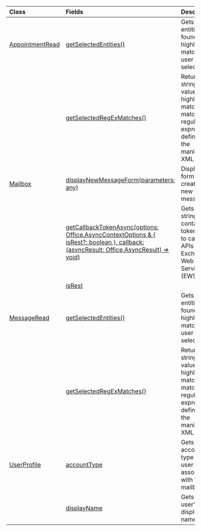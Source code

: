 | Class | Fields | Description |
|:---|:---|:---|
|[AppointmentRead](/javascript/api/outlook/office.appointmentread)|[getSelectedEntities()](/javascript/api/outlook/office.appointmentread#outlook-office-appointmentread-getselectedentities-member(1))|Gets the entities found in a highlighted match a user has selected.|
||[getSelectedRegExMatches()](/javascript/api/outlook/office.appointmentread#outlook-office-appointmentread-getselectedregexmatches-member(1))|Returns string values in a highlighted match that match the regular expressions defined in the manifest XML file.|
|[Mailbox](/javascript/api/outlook/office.mailbox)|[displayNewMessageForm(parameters: any)](/javascript/api/outlook/office.mailbox#outlook-office-mailbox-displaynewmessageform-member(1))|Displays a form for creating a new message.|
||[getCallbackTokenAsync(options: Office.AsyncContextOptions & { isRest?: boolean }, callback: (asyncResult: Office.AsyncResult<string>) => void)](/javascript/api/outlook/office.mailbox#outlook-office-mailbox-getcallbacktokenasync-member(1))|Gets a string that contains a token used to call REST APIs or Exchange Web Services (EWS).|
||[isRest](/javascript/api/outlook/office.mailbox#outlook-office-mailbox-isrest-member)||
|[MessageRead](/javascript/api/outlook/office.messageread)|[getSelectedEntities()](/javascript/api/outlook/office.messageread#outlook-office-messageread-getselectedentities-member(1))|Gets the entities found in a highlighted match a user has selected.|
||[getSelectedRegExMatches()](/javascript/api/outlook/office.messageread#outlook-office-messageread-getselectedregexmatches-member(1))|Returns string values in a highlighted match that match the regular expressions defined in the manifest XML file.|
|[UserProfile](/javascript/api/outlook/office.userprofile)|[accountType](/javascript/api/outlook/office.userprofile#outlook-office-userprofile-accounttype-member)|Gets the account type of the user associated with the mailbox.|
||[displayName](/javascript/api/outlook/office.userprofile#outlook-office-userprofile-displayname-member)|Gets the user's display name.|

